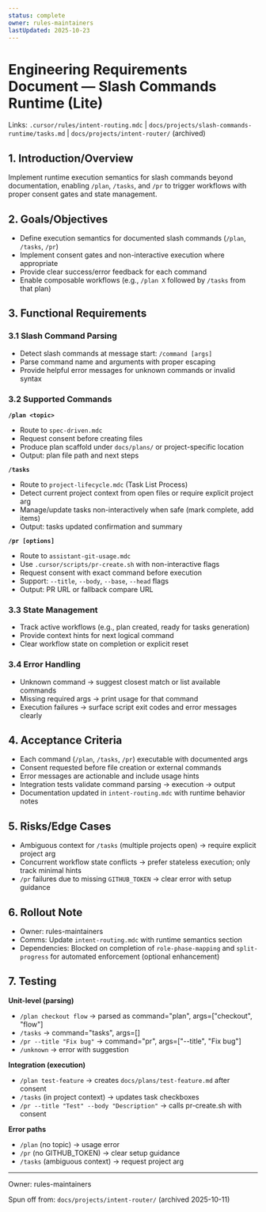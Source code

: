 ```yaml
---
status: complete
owner: rules-maintainers
lastUpdated: 2025-10-23
---
```


# Engineering Requirements Document — Slash Commands Runtime (Lite)

Links: `.cursor/rules/intent-routing.mdc` | `docs/projects/slash-commands-runtime/tasks.md` | `docs/projects/intent-router/` (archived)

## 1. Introduction/Overview

Implement runtime execution semantics for slash commands beyond documentation, enabling `/plan`, `/tasks`, and `/pr` to trigger workflows with proper consent gates and state management.

## 2. Goals/Objectives

- Define execution semantics for documented slash commands (`/plan`, `/tasks`, `/pr`)
- Implement consent gates and non-interactive execution where appropriate
- Provide clear success/error feedback for each command
- Enable composable workflows (e.g., `/plan X` followed by `/tasks` from that plan)

## 3. Functional Requirements

### 3.1 Slash Command Parsing

- Detect slash commands at message start: `/command [args]`
- Parse command name and arguments with proper escaping
- Provide helpful error messages for unknown commands or invalid syntax

### 3.2 Supported Commands

**`/plan <topic>`**

- Route to `spec-driven.mdc`
- Request consent before creating files
- Produce plan scaffold under `docs/plans/` or project-specific location
- Output: plan file path and next steps

**`/tasks`**

- Route to `project-lifecycle.mdc` (Task List Process)
- Detect current project context from open files or require explicit project arg
- Manage/update tasks non-interactively when safe (mark complete, add items)
- Output: tasks updated confirmation and summary

**`/pr [options]`**

- Route to `assistant-git-usage.mdc`
- Use `.cursor/scripts/pr-create.sh` with non-interactive flags
- Request consent with exact command before execution
- Support: `--title`, `--body`, `--base`, `--head` flags
- Output: PR URL or fallback compare URL

### 3.3 State Management

- Track active workflows (e.g., plan created, ready for tasks generation)
- Provide context hints for next logical command
- Clear workflow state on completion or explicit reset

### 3.4 Error Handling

- Unknown command → suggest closest match or list available commands
- Missing required args → print usage for that command
- Execution failures → surface script exit codes and error messages clearly

## 4. Acceptance Criteria

- Each command (`/plan`, `/tasks`, `/pr`) executable with documented args
- Consent requested before file creation or external commands
- Error messages are actionable and include usage hints
- Integration tests validate command parsing → execution → output
- Documentation updated in `intent-routing.mdc` with runtime behavior notes

## 5. Risks/Edge Cases

- Ambiguous context for `/tasks` (multiple projects open) → require explicit project arg
- Concurrent workflow state conflicts → prefer stateless execution; only track minimal hints
- `/pr` failures due to missing `GITHUB_TOKEN` → clear error with setup guidance

## 6. Rollout Note

- Owner: rules-maintainers
- Comms: Update `intent-routing.mdc` with runtime semantics section
- Dependencies: Blocked on completion of `role-phase-mapping` and `split-progress` for automated enforcement (optional enhancement)

## 7. Testing

**Unit-level (parsing)**

- `/plan checkout flow` → parsed as command="plan", args=["checkout", "flow"]
- `/tasks` → command="tasks", args=[]
- `/pr --title "Fix bug"` → command="pr", args=["--title", "Fix bug"]
- `/unknown` → error with suggestion

**Integration (execution)**

- `/plan test-feature` → creates `docs/plans/test-feature.md` after consent
- `/tasks` (in project context) → updates task checkboxes
- `/pr --title "Test" --body "Description"` → calls pr-create.sh with consent

**Error paths**

- `/plan` (no topic) → usage error
- `/pr` (no GITHUB_TOKEN) → clear setup guidance
- `/tasks` (ambiguous context) → request project arg

---

Owner: rules-maintainers

Spun off from: `docs/projects/intent-router/` (archived 2025-10-11)
